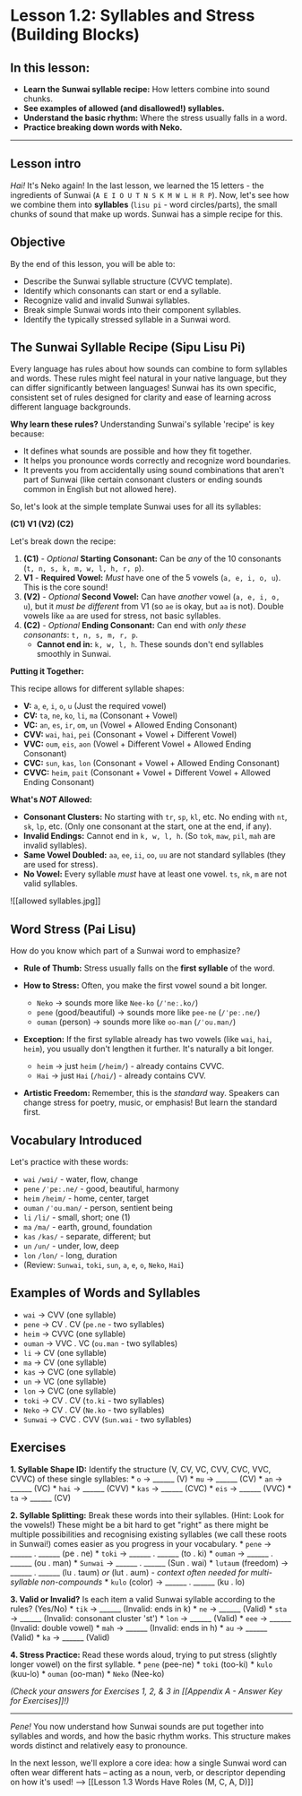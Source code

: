 
# **Lesson 1.2: Syllables and Stress (Building Blocks)**

## In this lesson:

*   **Learn the Sunwai syllable recipe:** How letters combine into sound chunks.
*   **See examples of allowed (and disallowed!) syllables.**
*   **Understand the basic rhythm:** Where the stress usually falls in a word.
*   **Practice breaking down words with Neko.**

---
## Lesson intro

*Hai!* It's Neko again! In the last lesson, we learned the 15 letters - the ingredients of Sunwai (`A E I O U T N S K M W L H R P`). Now, let's see how we combine them into **syllables** (`lisu pi` - word circles/parts), the small chunks of sound that make up words. Sunwai has a simple recipe for this.

## Objective

By the end of this lesson, you will be able to:

*   Describe the Sunwai syllable structure (CVVC template).
*   Identify which consonants can start or end a syllable.
*   Recognize valid and invalid Sunwai syllables.
*   Break simple Sunwai words into their component syllables.
*   Identify the typically stressed syllable in a Sunwai word.

## The Sunwai Syllable Recipe (Sipu Lisu Pi)

Every language has rules about how sounds can combine to form syllables and words. These rules might feel natural in your native language, but they can differ significantly between languages! Sunwai has its own specific, consistent set of rules designed for clarity and ease of learning across different language backgrounds.

**Why learn these rules?** Understanding Sunwai's syllable 'recipe' is key because:
*   It defines what sounds are possible and how they fit together.
*   It helps you pronounce words correctly and recognize word boundaries.
*   It prevents you from accidentally using sound combinations that aren't part of Sunwai (like certain consonant clusters or ending sounds common in English but not allowed here).

So, let's look at the simple template Sunwai uses for all its syllables:

**(C1) V1 (V2) (C2)**

Let's break down the recipe:

1.  **(C1)** - *Optional* **Starting Consonant:** Can be *any* of the 10 consonants (`t, n, s, k, m, w, l, h, r, p`).
2.  **V1** - **Required Vowel:** *Must* have one of the 5 vowels (`a, e, i, o, u`). This is the core sound!
3.  **(V2)** - *Optional* **Second Vowel:** Can have *another* vowel (`a, e, i, o, u`), but it *must be different* from V1 (so `ae` is okay, but `aa` is not). Double vowels like `aa` are used for stress, not basic syllables.
4.  **(C2)** - *Optional* **Ending Consonant:** Can end with *only these consonants*: `t, n, s, m, r, p`.
    *   **Cannot end in:** `k, w, l, h`. These sounds don't end syllables smoothly in Sunwai.

**Putting it Together:**

This recipe allows for different syllable shapes:

*   **V:** `a`, `e`, `i`, `o`, `u` (Just the required vowel)
*   **CV:** `ta`, `ne`, `ko`, `li`, `ma` (Consonant + Vowel)
*   **VC:** `an`, `es`, `ir`, `om`, `un` (Vowel + Allowed Ending Consonant)
*   **CVV:** `wai`, `hai`, `pei` (Consonant + Vowel + Different Vowel)
*   **VVC:** `oum`, `eis`, `aon` (Vowel + Different Vowel + Allowed Ending Consonant)
*   **CVC:** `sun`, `kas`, `lon` (Consonant + Vowel + Allowed Ending Consonant)
*   **CVVC:** `heim`, `pait` (Consonant + Vowel + Different Vowel + Allowed Ending Consonant)

**What's *NOT* Allowed:**

*   **Consonant Clusters:** No starting with `tr`, `sp`, `kl`, etc. No ending with `nt`, `sk`, `lp`, etc. (Only one consonant at the start, one at the end, if any).
*   **Invalid Endings:** Cannot end in `k, w, l, h`. (So `tok`, `maw`, `pil`, `mah` are invalid syllables).
*   **Same Vowel Doubled:** `aa`, `ee`, `ii`, `oo`, `uu` are not standard syllables (they are used for stress).
*   **No Vowel:** Every syllable *must* have at least one vowel. `ts`, `nk`, `m` are not valid syllables.

![[allowed syllables.jpg]]

## Word Stress (Pai Lisu)

How do you know which part of a Sunwai word to emphasize?

*   **Rule of Thumb:** Stress usually falls on the **first syllable** of the word.
*   **How to Stress:** Often, you make the first vowel sound a bit longer.
    *   `Neko` -> sounds more like `Nee-ko` (`/ˈneː.ko/`)
    *   `pene` (good/beautiful) -> sounds more like `pee-ne` (`/ˈpeː.ne/`)
    *   `ouman` (person) -> sounds more like `oo-man` (`/ˈou.man/`)
*   **Exception:** If the first syllable already has two vowels (like `wai`, `hai`, `heim`), you usually don't lengthen it further. It's naturally a bit longer.
    *   `heim` -> just `heim` (`/heim/`) - already contains CVVC.
    *   `Hai` -> just `Hai` (`/hɑi/`) - already contains CVV.

*   **Artistic Freedom:** Remember, this is the *standard* way. Speakers can change stress for poetry, music, or emphasis! But learn the standard first.

## Vocabulary Introduced

Let's practice with these words:

*   `wai` `/wɑi/` - water, flow, change
*   `pene` `/ˈpeː.ne/` - good, beautiful, harmony
*   `heim` `/heim/` - home, center, target
*   `ouman` `/ˈou.man/` - person, sentient being
*   `li` `/li/` - small, short; one (1)
*   `ma` `/ma/` - earth, ground, foundation
*   `kas` `/kas/` - separate, different; but
*   `un` `/un/` - under, low, deep
*   `lon` `/lon/` - long, duration
*   (Review: `Sunwai`, `toki`, `sun`, `a`, `e`, `o`, `Neko`, `Hai`)

## Examples of Words and Syllables

*   `wai` -> CVV (one syllable)
*   `pene` -> CV . CV (`pe.ne` - two syllables)
*   `heim` -> CVVC (one syllable)
*   `ouman` -> VVC . VC (`ou.man` - two syllables)
*   `li` -> CV (one syllable)
*   `ma` -> CV (one syllable)
*   `kas` -> CVC (one syllable)
*   `un` -> VC (one syllable)
*   `lon` -> CVC (one syllable)
*   `toki` -> CV . CV (`to.ki` - two syllables)
*   `Neko` -> CV . CV (`Ne.ko` - two syllables)
*   `Sunwai` -> CVC . CVV (`Sun.wai` - two syllables)

## Exercises

**1. Syllable Shape ID:** Identify the structure (V, CV, VC, CVV, CVC, VVC, CVVC) of these single syllables:
    *   `o` -> ______ (V)
    *   `mu` -> ______ (CV)
    *   `an` -> ______ (VC)
    *   `hai` -> ______ (CVV)
    *   `kas` -> ______ (CVC)
    *   `eis` -> ______ (VVC)
    *   `ta` -> ______ (CV)

**2. Syllable Splitting:** Break these words into their syllables. (Hint: Look for the vowels!) These might be a bit hard to get "right" as there might be multiple possibilities and recognising existing syllables (we call these roots in Sunwai!) comes easier as you progress in your vocabulary.
    *   `pene` -> ______ . ______ (pe . ne)
    *   `toki` -> ______ . ______ (to . ki)
    *   `ouman` -> ______ . ______ (ou . man)
    *   `Sunwai` -> ______ . ______ (Sun . wai)
    *   `lutaum` (freedom) -> ______ . ______ (lu . taum) *or* (lut . aum) - *context often needed for multi-syllable non-compounds*
    *   `kulo` (color) -> ______ . ______ (ku . lo)

**3. Valid or Invalid?** Is each item a valid Sunwai syllable according to the rules? (Yes/No)
    *   `tik` -> ______ (Invalid: ends in k)
    *   `ne` -> ______ (Valid)
    *   `sta` -> ______ (Invalid: consonant cluster 'st')
    *   `lon` -> ______ (Valid)
    *   `eee` -> ______ (Invalid: double vowel)
    *   `mah` -> ______ (Invalid: ends in h)
    *   `au` -> ______ (Valid)
    *   `ka` -> ______ (Valid)

**4. Stress Practice:** Read these words aloud, trying to put stress (slightly longer vowel) on the first syllable.
    *   `pene` (pee-ne)
    *   `toki` (too-ki)
    *   `kulo` (kuu-lo)
    *   `ouman` (oo-man)
    *   `Neko` (Nee-ko)

*(Check your answers for Exercises 1, 2, & 3 in [[Appendix A - Answer Key for Exercises]]!)*

---

*Pene!* You now understand how Sunwai sounds are put together into syllables and words, and how the basic rhythm works. This structure makes words distinct and relatively easy to pronounce.

In the next lesson, we'll explore a core idea: how a single Sunwai word can often wear different hats – acting as a noun, verb, or descriptor depending on how it's used! --> [[Lesson 1.3 Words Have Roles (M, C, A, D)]]
